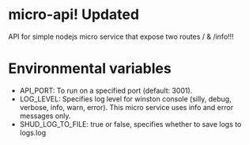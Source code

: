 # micro-api! Updated

API for simple nodejs micro service that expose two routes / & /info!!!

# Environmental variables

- API_PORT: To run on a specified port (default: 3001).
- LOG_LEVEL: Specifies log level for winston console (silly, debug, verbose, info, warn, error). This micro service uses info and error messages only.
- SHUD_LOG_TO_FILE: true or false, specifies whether to save logs to logs.log
